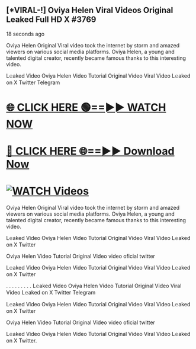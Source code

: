 ## [*VIRAL-!] Oviya Helen Viral Videos Original Leaked Full HD X #3769

18 seconds ago

Oviya Helen Original Viral video took the internet by storm and amazed viewers on various social media platforms. Oviya Helen, a young and talented digital creator, recently became famous thanks to this interesting video.

L𝚎aked Video Oviya Helen Video Tutorial Original Video Viral Video L𝚎aked on X Twitter Telegram

# [🌐 CLICK HERE 🟢==►► WATCH NOW](https://dhumtanatana-bangla-natok.blogspot.com/)

# [🔴 CLICK HERE 🌐==►► Download Now](https://dhumtanatana-bangla-natok.blogspot.com/)

# [![WATCH Videos](https://i.imgur.com/dJHk4Zq.gif)](https://dhumtanatana-bangla-natok.blogspot.com/)

Oviya Helen Original Viral video took the internet by storm and amazed viewers on various social media platforms. Oviya Helen, a young and talented digital creator, recently became famous thanks to this interesting video.

L𝚎aked Video Oviya Helen Video Tutorial Original Video Viral Video L𝚎aked on X Twitter

Oviya Helen Video Tutorial Original Video video oficial twitter

L𝚎aked Video Oviya Helen Video Tutorial Original Video Viral Video L𝚎aked on X Twitter

. . . . . . . . . L𝚎aked Video Oviya Helen Video Tutorial Original Video Viral Video L𝚎aked on X Twitter Telegram

L𝚎aked Video Oviya Helen Video Tutorial Original Video Viral Video L𝚎aked on X Twitter

Oviya Helen Video Tutorial Original Video video oficial twitter

L𝚎aked Video Oviya Helen Video Tutorial Original Video Viral Video L𝚎aked on X Twitter.
